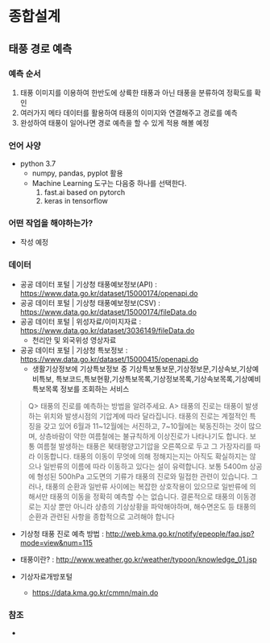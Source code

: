 # 종합설계 

## 태풍 경로 예측
### 예측 순서
1. 태풍 이미지를 이용하여 한반도에 상륙한 태풍과 아닌 태풍을 분류하여 정확도를 확인
2. 여러가지 메타 데이터를 활용하여 태풍의 이미지와 연결해주고 경로를 예측
3. 완성하여 태풍이 일어나면 경로 예측을 할 수 있게 적용 해볼 예정   

### 언어 사양
* python 3.7
  * numpy, pandas, pyplot 활용
  * Machine Learning 도구는 다음중 하나를 선택한다.
    1. fast.ai based on pytorch
    2. keras in tensorflow


### 어떤 작업을 해야하는가?
* 작성 예정

### 데이터
* 공공 데이터 포털 | 기상청 태풍예보정보(API) : https://www.data.go.kr/dataset/15000174/openapi.do
* 공공 데이터 포털 | 기상청 태풍예보정보(CSV) : https://www.data.go.kr/dataset/15000174/fileData.do
* 공공 데이터 포털 | 위성자료/이미지자료 : https://www.data.go.kr/dataset/3036149/fileData.do 
  * 천리안 및 외국위성 영상자료
* 공공 데이터 포털 | 기상청 특보정보 : https://www.data.go.kr/dataset/15000415/openapi.do
  * 생활기상정보에 기상특보정보 중 기상특보통보문,기상정보문,기상속보,기상예비특보, 특보코드,특보현황,기상특보목록,기상정보목록,기상속보목록,기상예비특보목록 정보를 조회하는 서비스

> Q> 태풍의 진로를 예측하는 방법을 알려주세요.
> A> 태풍의 진로는 태풍이 발생하는 위치와 발생시점의 기압계에 따라 달라집니다.
태풍의 진로는 계절적인 특징을 갖고 있어 6월과 11~12월에는 서진하고, 7~10월에는 북동진하는 것이 많으며, 상층바람이 약한 여름철에는 불규칙하게 이상진로가 나타나기도 합니다. 보통 여름철 발생하는 태풍은 북태평양고기압을 오른쪽으로 두고 그 가장자리를 따라 이동합니다.
태풍의 이동이 무엇에 의해 정해지는지는 아직도 확실하지는 않으나 일반류의 이름에 따라 이동하고 있다는 설이 유력합니다.
보통 5400m 상공에 형성된 500hPa 고도면의 기류가 태풍의 진로와 밀접한 관련이 있습니다. 그러나, 태풍의 순환과 일반류 사이에는 복잡한 상호작용이 있으므로 일반류에 의해서만 태풍의 이동을 정확히 예측할 수는 없습니다. 
결론적으로 태풍의 이동경로는 지상 뿐만 아니라 상층의 기상상황을 파악해야하며, 해수면온도 등 태풍의 순환과 관련된 사항을 종합적으로 고려해야 합니다
* 기상청 태풍 진로 예측 방법 : http://web.kma.go.kr/notify/epeople/faq.jsp?mode=view&num=115
* 태풍이란? : http://www.weather.go.kr/weather/typoon/knowledge_01.jsp

* 기상자료개방포털 
  * https://data.kma.go.kr/cmmn/main.do

### 참조
- 